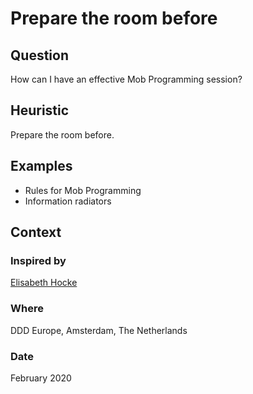 # Prepare the room before

## Question
How can I have an effective Mob Programming session?

## Heuristic
Prepare the room before.

## Examples
- Rules for Mob Programming
- Information radiators

## Context
### Inspired by
[Elisabeth Hocke](https://twitter.com/lisihocke)

### Where
DDD Europe, Amsterdam, The Netherlands

### Date
February 2020
